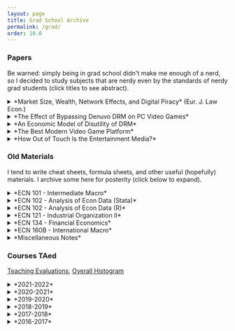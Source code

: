```yaml
---
layout: page
title: Grad School Archive
permalink: /grad/
order: 10.0
---
```



### Papers

Be warned: simply being in grad school didn't make me enough of a nerd, so I decided to study subjects that are nerdy even by the standards of nerdy grad students (click titles to see abstract).

<details markdown=1><summary markdown="span">*Market Size, Wealth, Network Effects, and Digital Piracy* (Eur. J. Law Econ.)</summary>

Published 27 August 2022: [Full-text PDF](https://rdcu.be/cUtWx), [SpringerLink](https://link.springer.com/article/10.1007/s10657-022-09750-9)

  > *Abstract.* The effect of digital piracy is often framed as a creator having to compete against unauthorized copies of their own creation, despite intellectual property rights laws. This framing has empirical and theoretical support, but the empirical findings often suggest that the magnitude and even sign of piracy effects depend on the characteristics of the software and the market. For example, piracy seems to have a larger negative effect on sales of high-profile works, but a smaller and perhaps even positive effect on lesser-known works. This paper seeks a theoretical explanation of differential piracy effects. It is unique in that it gives considerable focus to the market size, and also to budgetary limitations of the consumer base, motivated by high piracy rates in developing countries. The models imply that piracy is more likely to help developers when the market for the software is smaller; when network effects are neither too weak nor too strong; when piracy is neither to accessible nor too inaccessible; when the cost of piracy is relatively homogeneous; and when the consumer base is not too poor. All things considered, the inclusion of market size, consumer budgets, and heterogeneous piracy costs suggest that piracy is less likely to be beneficial to developers than previous literature suggest. Developer profit may be higher or lower with piracy, but buyer welfare is no worse, and is sometimes better, with piracy.

</details>


<details markdown=1><summary markdown="span">*The Effect of Bypassing Denuvo DRM on PC Video Games*</summary>

  > *Abstract.* A digital good can be duplicated and distributed at nearly zero cost by anyone with a copy. Although it is typically a violation of intellectual property laws to do so, the Internet has made digital piracy a significant concern for developers who wish to sell their software: developers may find themselves essentially competing against pirated copies of their own software. In the personal computer video game market, a digital rights management (DRM) technology called Denuvo has been used since 2014 to restrict software usage to legitimate buyers. Sometimes Denuvo DRM is cracked, after which piracy can occur. I exploit the randomness with which Denuvo DRM is cracked to estimate the effect that Denuvo DRM survival time has on protecting revenue from the effects of piracy. When Denuvo DRM is quickly cracked, piracy leads to an estimated 20 percent fall in total revenue on average relative to an uncracked counterfactual, but that effect is weaker the longer it takes for Denuvo DRM to be cracked. When Denuvo DRM survives for at least 12 weeks, piracy leads to nearly zero total revenue loss on average. These results suggest that Denuvo DRM does protect legitimate sales, but there is little justification to employ Denuvo DRM long-term (i.e. for more than three months), especially given that Denuvo DRM is generally disliked by legitimate buyers.

</details>


<details markdown=1><summary markdown="span">*An Economic Model of Disutility of DRM*</summary>

  > *Abstract.* I develop a model in which software developers can choose to respond to the anticipated presence of piracy either by undercutting piracy or by acquiring costly digital rights management (DRM) technology from a third-party DRM provider. DRM works by delaying the availability of pirated copies to an uncertain future time, incentivizing impatient consumers to purchase a legitimate copy immediately. DRM, however, is disliked by consumers and is therefore a source of disutility. The model implies that unobstructed piracy, when accessible enough, reduces developer profit, and the reduction in profit is more severe for developers in larger markets. DRM, provided it is not too costly or too annoying to users, increases a developer's expected profit and the welfare of those who purchase the software relative to unobstructed piracy. Furthermore, the model suggests that developers can increase expected profit by credibly agreeing to remove DRM from legitimate copies after DRM has been cracked, but it is not necessarily true that the eventual removal of DRM increases expected buyer welfare relative to indefinitely retained DRM.

</details>


<details markdown=1><summary markdown="span">*The Best Modern Video Game Platform*</summary>

  > *Abstract.* For approximately the last 20 years, there have been four dominant video game platforms: personal computer (PC), Playstation, Nintendo, and Xbox. This paper analyzes trends in the perceived quality of each platform over time, and in video gaming as a whole, and attempts to identify which platforms have performed best in delivering a high-quality gaming experience, and when. Furthermore, it analyzes the quality of games that are ported to multiple platforms to provide a very "apples-to-apples" comparison. Quality is measured by professional reviews and user reviews as aggregated by website Metacritic. The results suggest that PC and Nintendo platforms provide fairly consistent-quality games over time; whereas Playstation and Xbox appear to be deteriorating in gaming quality; and gaming as a whole appears to be declining in quality according to users. PC has the most top-shelf games, and Nintendo the fewest. Xbox appears to get the best ports. Gamers tend to be less charitable in their perceptions than critics.

</details>


<details markdown=1><summary markdown="span">*How Out of Touch Is the Entertainment Media?*</summary>

  > *Abstract.* 	Much has been made in recent years about the supposed inability of journalists and the media at large to reflect the values and preferences of the general populace. In this paper, I focus on the entertainment media---in movies, television, music, and video games---to see how out of touch they are with consumers. I track the overall extent to which critics and consumers disagree, and how those disagreements change over time. I find that users are increasingly negative in their assessments relative to critics, but for the most part the entertainment media is not falling further out of touch over time but rather is becoming more in touch with the public, lending quantitative credence to the theory of "convergence culture."

</details>


### Old Materials

I tend to write cheat sheets, formula sheets, and other useful (hopefully)
materials. I archive some here for posterity (click below to expand).

<details markdown=1><summary markdown="span">*ECN 101 - Intermediate Macro*</summary>
  - [Solow Growth Model](/grad/courses/materials/ecn101/solow.pdf)
</details>

<details markdown=1><summary markdown="span">*ECN 102 - Analysis of Econ Data (Stata)*</summary>
 - [Stata Sheet 01](/grad/courses/materials/ecn102/stata-01.pdf)
 - [Stata Sheet 02](/grad/courses/materials/ecn102/stata-02.pdf)
 - [Stata Sheet 03](/grad/courses/materials/ecn102/stata-03.pdf)
 - [Central Limit Theorem](/grad/courses/materials/ecn102/CLT.pdf)
 - [Confidence Intervals and Testing](/grad/courses/materials/ecn102/CI_htest_pvalue.pdf)
 - [Simple Regression](/grad/courses/materials/ecn102/simpleregressions.pdf)
 - [Log Functional Forms](/grad/courses/materials/ecn102/logfunctionalforms.pdf)
 - [Multiple Regression](/grad/courses/materials/ecn102/multipleregression.pdf)
 - [Marginal Effects](/grad/courses/materials/ecn102/marginaleffects.pdf)
 - [F-test](/grad/courses/materials/ecn102/ftest.pdf)
</details>

<details markdown=1><summary markdown="span">*ECN 102 - Analysis of Econ Data (R)*</summary>
 - [R Sheet 01](/grad/courses/materials/ecn102/Rsheet-01.pdf)
 - [R Sheet 02](/grad/courses/materials/ecn102/Rsheet-02.pdf)
 - [R Sheet 03](/grad/courses/materials/ecn102/Rsheet-03.pdf)
 - [R Sheet 04](/grad/courses/materials/ecn102/Rsheet-04.pdf)
 - [R Sheet 05](/grad/courses/materials/ecn102/Rsheet-05.pdf)
 - [Central Limit Theorem](/grad/courses/materials/ecn102/R-CLT.pdf)
 - [Confidence Intervals and Testing](/grad/courses/materials/ecn102/CI_htest_pvalue.pdf)
 - [Simple Regression](/grad/courses/materials/ecn102/R-simpleregressions.pdf)
 - [Log Functional Forms](/grad/courses/materials/ecn102/R-logfunctionalforms.pdf)
 - [Multiple Regression](/grad/courses/materials/ecn102/R-multipleregressions.pdf)
 - [F-tests](/grad/courses/materials/ecn102/R-ftest.pdf)
 - [OLS Assumption Tests](/grad/courses/materials/ecn102/R-OLStests.pdf)
 - [cats.csv](/grad/courses/materials/ecn102/cats.csv)
 - [wages.csv](/grad/courses/materials/ecn102/wages.csv)
 - [hcle.csv](/grad/courses/materials/ecn102/hcle.csv)
 - [sleep.csv](/grad/courses/materials/ecn102/sleep.csv)

When using interactive scripts, press *Shift + Enter* to proceed step-by-step; or
click on *Runtime -> Run all* to run the entire script. It will give a warning but I
can assure you that my R script will not steal your credit card information.
 - [Basic Graphics](https://colab.research.google.com/drive/1TkTdZ4FAGHhuL8acM3uNGhHQ95kvbd7e?usp=sharing)
 - [Two-Sample Tests](https://colab.research.google.com/drive/1p8SiTIS6PCAFTn7h3Rrz63b4Q2fguW1J?usp=sharing)
 - [Correlation and Simple Regression](https://colab.research.google.com/drive/1UOofb_0qcgF68enCL2bYtN7U3zfZbqPy?usp=sharing)
 - [Multiple Regression](https://colab.research.google.com/drive/105kjMxIhP0B-le4pDYBKfTIP43ByTxYN?usp=sharing)
 - [Joint Testing](https://colab.research.google.com/drive/17niELnclHU6QLx8c58KLpcOy5Ks9WWWM?usp=sharing)
 - [OLS Testing](https://colab.research.google.com/drive/1vglGVMTmW_FBXBvS_HAdulacAZVpsAYW?usp=sharing)
</details>

<details markdown=1><summary markdown="span">*ECN 121 - Industrial Organization II*</summary>
 - [Spatial Competition](/grad/courses/materials/ecn121/week02-ans.pdf)
 - [Price Discrimination, Nash Equilibria](/grad/courses/materials/ecn121/week03-ans.pdf)
 - [Collusion, Limit Pricing](/grad/courses/materials/ecn121/week04-ans.pdf)
 - [Cartels](/grad/courses/materials/ecn121/week05-ans.pdf)
 - [Horizontal Mergers and Welfare](/grad/courses/materials/ecn121/week06-ans.pdf)
 - [Vertical Mergers, Natural Monopoly](/grad/courses/materials/ecn121/week07-ans.pdf)
 - [Ramsey Pricing, Two-Part Tariff](/grad/courses/materials/ecn121/week08-ans.pdf)
 - [Permits and Lotteries, Externalities](/grad/courses/materials/ecn121/week10-ans.pdf)
 - [International Trade, Economic Theory of Regulation](/grad/courses/materials/ecn121/week11-ans.pdf)
</details>

<details markdown=1><summary markdown="span">*ECN 134 - Financial Economics*</summary>
 - [Present Value](/grad/courses/materials/ecn134/presentvalue.pdf)
 - [Rate of Return](/grad/courses/materials/ecn134/rateofreturn.pdf)
 - [Awkward Finance Jargon](/grad/courses/materials/ecn134/optionsjargon.pdf)
 - [Put-Call Parity and Portfolio Choice](/grad/courses/materials/ecn134/putcallchoice.pdf)
 - [Market Beta and CAPM](/grad/courses/materials/ecn134/capm.pdf)
 - [Modigliani-Miller Theorem](/grad/courses/materials/ecn134/mm.pdf)
</details>

<details markdown=1><summary markdown="span">*ECN 160B - International Macro*</summary>
 - [Warmup](/grad/courses/materials/ecn160B/week01-ans.pdf)
 - [Exchange Rates, Parity Conditions](/grad/courses/materials/ecn160B/week02-ans.pdf)
 - [LOOP and PPP](/grad/courses/materials/ecn160B/week03-ans.pdf)
 - [Long-Run Exchange Rate Theory](/grad/courses/materials/ecn160B/week04-ans.pdf)
 - [Open Economy National Accounting](/grad/courses/materials/ecn160B/week05-ans.pdf)
 - [External Wealth, Consumption Smoothing](/grad/courses/materials/ecn160B/week06-ans.pdf)
 - [Investment and Balance of Payments](/grad/courses/materials/ecn160B/week07-ans.pdf)
 - [IS-LM-FX Shocks](/grad/courses/materials/ecn160B/week08-ans.pdf)
 - [Costs of Fixing versus Floating](/grad/courses/materials/ecn160B/week09-ans.pdf)
 - [Foreign Reserves and Speculative Attacks](/grad/courses/materials/ecn160B/week10-ans.pdf)
 - [Self-Confirming Equilibria](/grad/courses/materials/ecn160B/week11-ans.pdf)
</details>

<details markdown=1><summary markdown="span">*Miscellaneous Notes*</summary>
 - [Basic Probability Cheat Sheet](/grad/courses/materials/misc/basicprobability.pdf)
 - [Basic Linear Regression with Matrices](/grad/courses/materials/misc/regressionmatrix.pdf)
 - [McCall Search Model of Unemployment](/grad/courses/materials/misc/mccall.pdf)
 - [Search Model of Unemployment with Endogenous Destruction](/grad/courses/materials/misc/endogenousdestruction.pdf)
 - [Mortensen-Pissarides Search Model of Unemployment](/grad/courses/materials/misc/mortensenpissarides.pdf)
 - [Permanent Income Hypothesis](/grad/courses/materials/misc/pih.pdf)
 - [Lucas Tree CAPM ](/grad/courses/materials/misc/lucastree.pdf)
 - [Lagos-Wright Monetary Search Model](/grad/courses/materials/misc/lagoswright.pdf)
 - [Geromichalos, Licari, Suarez-Lledo CAPM](/grad/courses/materials/misc/gls.pdf)
 - [Duffie et al Over-the-Counter Markets](/grad/courses/materials/misc/otc.pdf)
</details>


### Courses TAed

[Teaching Evaluations](/grad/courses/evals.pdf), [Overall Histogram](/grad/courses/evalhist.png)

<details markdown=1><summary markdown="span">*2021-2022*</summary>
  - [ECN 160B - International Macro (Spring 2022)](/grad/courses/2022Sp_ECN160B/)
  - [ECN 103 - Uncertainty & Information (Winter 2022)](/grad/courses/2022W_ECN103/)
  - [ECN 121B - Industrial Organization (Fall 2021)](/grad/courses/2021F_ECN121B/)
</details>

<details markdown=1><summary markdown="span">*2020-2021*</summary>
  - [ECN 103 - Uncertainty & Information (Spring 2021)](/grad/courses/2021Sp_ECN103/)
  - [ECN 106 - Decision Making (Winter 2021)](/grad/courses/2021W_ECN106/)
  - [ECN 121B - Industrial Organization (Fall 2020)](/grad/courses/2020F_ECN121B/)
</details>

<details markdown=1><summary markdown="span">*2019-2020*</summary>
  - [ECN 102 - Analysis of Econ Data (Summer 2020)](/grad/courses/2020Su_ECN102/)
  - [ECN 102 - Analysis of Econ Data (Spring 2020)](/grad/courses/2020Sp_ECN102/)
  - [ECN 160B - International Macro (Winter 2020)](/grad/courses/2020W_ECN160B/)
  - [ECN 1B - Principles of Macro (Fall 2019)](/grad/courses/2019F_ECN1B/)
</details>

<details markdown=1><summary markdown="span">*2018-2019*</summary>
  - [ECN 1B - Principles of Macro (Summer 2019)](/grad/courses/2019Su_ECN1B/)
  - [ECN 102 - Analysis of Econ Data (Spring 2019)](/grad/courses/2019Sp_ECN102/)
  - [ECN 122 - Game Theory (Winter 2019)](/grad/courses/2019W_ECN122/)
  - [ECN 102 - Analysis of Econ Data (Fall 2018)](/grad/courses/2018F_ECN102/)
</details>

<details markdown=1><summary markdown="span">*2017-2018*</summary>
  - [ECN 1B - Principles of Macro (Summer 2018)](/grad/courses/2018Su_ECN1B/)
  - [ECN 134 - Financial Economics (Spring 2018)](/grad/courses/2018Sp_ECN134/)
  - [ECN 102 - Analysis of Econ Data (Winter 2018)](/grad/courses/2018W_ECN102/)
  - [ECN 1B - Principles of Macro (Fall 2017)](/grad/courses/2017F_ECN1B/)
</details>

<details markdown=1><summary markdown="span">*2016-2017*</summary>
  - [ECN 1B - Principles of Macro (Summer 2017)](/grad/courses/2017Su_ECN1B/)
  - [ECN 1B - Principles of Macro (Spring 2017)](/grad/courses/2017Sp_ECN1B/)
  - [ECN 1B - Principles of Macro (Winter 2017)](/grad/courses/2017W_ECN1B/)
  - [ECN 101B - Intermediate Macro (Fall 2016)](/grad/courses/2016F_ECN101/)
</details>
